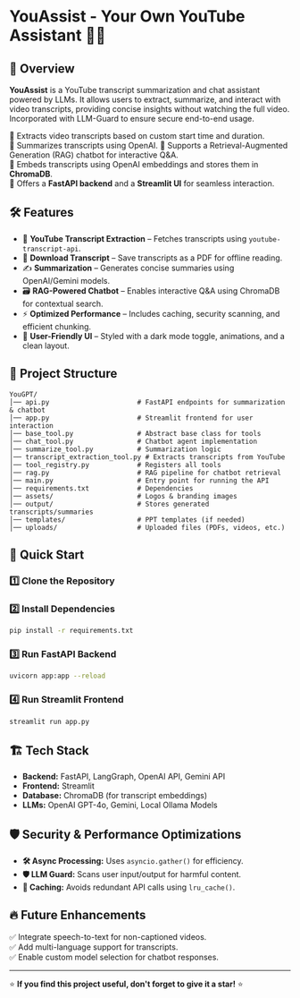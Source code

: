 # YouAssist - Your Own YouTube Assistant 🎥🤖



## 🚀 Overview

**YouAssist** is a YouTube transcript summarization and chat assistant powered by LLMs. It allows users to extract, summarize, and interact with video transcripts, providing concise insights without watching the full video. Incorporated with LLM-Guard to ensure secure end-to-end usage.

🔹 Extracts video transcripts based on custom start time and duration.  
🔹 Summarizes transcripts using OpenAI. 
🔹 Supports a Retrieval-Augmented Generation (RAG) chatbot for interactive Q&A.  
🔹 Embeds transcripts using OpenAI embeddings and stores them in **ChromaDB**.  
🔹 Offers a **FastAPI backend** and a **Streamlit UI** for seamless interaction.  

## 🛠️ Features

- 🎯 **YouTube Transcript Extraction** – Fetches transcripts using `youtube-transcript-api`.
- 📄 **Download Transcript** – Save transcripts as a PDF for offline reading.
- ✍️ **Summarization** – Generates concise summaries using OpenAI/Gemini models.
- 🗃 **RAG-Powered Chatbot** – Enables interactive Q&A using ChromaDB for contextual search.
- ⚡ **Optimized Performance** – Includes caching, security scanning, and efficient chunking.
- 🎨 **User-Friendly UI** – Styled with a dark mode toggle, animations, and a clean layout.

## 📂 Project Structure

```
YouGPT/
│── api.py                      # FastAPI endpoints for summarization & chatbot
│── app.py                      # Streamlit frontend for user interaction
│── base_tool.py                # Abstract base class for tools
│── chat_tool.py                # Chatbot agent implementation
│── summarize_tool.py           # Summarization logic
│── transcript_extraction_tool.py # Extracts transcripts from YouTube
│── tool_registry.py            # Registers all tools
│── rag.py                      # RAG pipeline for chatbot retrieval
│── main.py                     # Entry point for running the API
│── requirements.txt            # Dependencies
│── assets/                     # Logos & branding images
│── output/                     # Stores generated transcripts/summaries
│── templates/                  # PPT templates (if needed)
│── uploads/                    # Uploaded files (PDFs, videos, etc.)
```

## 🚀 Quick Start

### 1️⃣ Clone the Repository


### 2️⃣ Install Dependencies
```sh
pip install -r requirements.txt
```

### 3️⃣ Run FastAPI Backend
```sh
uvicorn app:app --reload
```

### 4️⃣ Run Streamlit Frontend
```sh
streamlit run app.py
```

## 🏗️ Tech Stack
- **Backend:** FastAPI, LangGraph, OpenAI API, Gemini API
- **Frontend:** Streamlit
- **Database:** ChromaDB (for transcript embeddings)
- **LLMs:** OpenAI GPT-4o, Gemini, Local Ollama Models

## 🛡️ Security & Performance Optimizations
- **🛠 Async Processing:** Uses `asyncio.gather()` for efficiency.
- **🛡 LLM Guard:** Scans user input/output for harmful content.
- **📌 Caching:** Avoids redundant API calls using `lru_cache()`.

## 🔥 Future Enhancements
✅ Integrate speech-to-text for non-captioned videos.  
✅ Add multi-language support for transcripts.  
✅ Enable custom model selection for chatbot responses.  

---

⭐ **If you find this project useful, don't forget to give it a star!** ⭐

